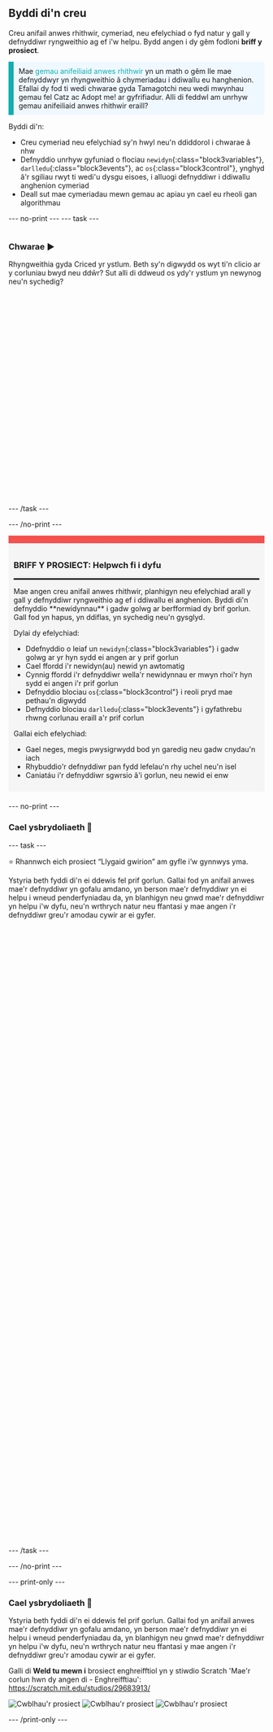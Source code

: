 ## Byddi di'n creu

Creu anifail anwes rhithwir, cymeriad, neu efelychiad o fyd natur y gall y defnyddiwr ryngweithio ag ef i'w helpu. Bydd angen i dy gêm fodloni **briff y prosiect**.

<p style="border-left: solid; border-width:10px; border-color: #0faeb0; background-color: aliceblue; padding: 10px;">
Mae <span style="color: #0faeb0">gemau anifeiliaid anwes rhithwir</span> yn un math o gêm lle mae defnyddwyr yn rhyngweithio â chymeriadau i ddiwallu eu hanghenion. Efallai dy fod ti wedi chwarae gyda Tamagotchi neu wedi mwynhau gemau fel Catz ac Adopt me! ar gyfrifiadur. Alli di feddwl am unrhyw gemau anifeiliaid anwes rhithwir eraill?
</p>

Byddi di'n:
+ Creu cymeriad neu efelychiad sy'n hwyl neu'n ddiddorol i chwarae â nhw
+ Defnyddio unrhyw gyfuniad o flociau `newidyn`{:class="block3variables"}, `darlledu`{:class="block3events"}, ac `os`{:class="block3control"}, ynghyd â'r sgiliau rwyt ti wedi'u dysgu eisoes, i alluogi defnyddiwr i ddiwallu anghenion cymeriad
+ Deall sut mae cymeriadau mewn gemau ac apiau yn cael eu rheoli gan algorithmau

--- no-print --- --- task ---

<div style="display: flex; flex-wrap: wrap">
<div style="flex-basis: 200px; flex-grow: 1">

### Chwarae ▶️ 

Rhyngweithia gyda Criced yr ystlum. Beth sy'n digwydd os wyt ti'n clicio ar y corluniau bwyd neu ddŵr? Sut alli di ddweud os ydy'r ystlum yn newynog neu'n sychedig?

</div>
<div>
<div class="scratch-preview" style="margin-left: 15px;">
  <iframe allowtransparency="true" width="485" height="402" src="" frameborder="0"></iframe>
</div>

</div>
</div>

--- /task ---

--- /no-print ---

<div style="border-top: 15px solid #f3524f; background-color: whitesmoke; margin-bottom: 20px; padding: 10px;">

### BRIFF Y PROSIECT: Helpwch fi i dyfu
<hr style="border-top: 2px solid black;">
Mae angen creu anifail anwes rhithwir, planhigyn neu efelychiad arall y gall y defnyddiwr ryngweithio ag ef i ddiwallu ei anghenion. Byddi di'n defnyddio **newidynnau** i gadw golwg ar berfformiad dy brif gorlun. Gall fod yn hapus, yn ddiflas, yn sychedig neu'n gysglyd. 

Dylai dy efelychiad:
+ Ddefnyddio o leiaf un `newidyn`{:class="block3variables"} i gadw golwg ar yr hyn sydd ei angen ar y prif gorlun
+ Cael ffordd i'r newidyn(au) newid yn awtomatig
+ Cynnig ffordd i'r defnyddiwr wella'r newidynnau er mwyn rhoi'r hyn sydd ei angen i'r prif gorlun
+ Defnyddio blociau `os`{:class="block3control"} i reoli pryd mae pethau'n digwydd
+ Defnyddio blociau `darlledu`{:class="block3events"} i gyfathrebu rhwng corlunau eraill a'r prif corlun

Gallai eich efelychiad:
+ Gael neges, megis pwysigrwydd bod yn garedig neu gadw cnydau'n iach
+ Rhybuddio'r defnyddiwr pan fydd lefelau'n rhy uchel neu'n isel
+ Caniatáu i'r defnyddiwr sgwrsio â'i gorlun, neu newid ei enw
</div>

--- no-print ---

### Cael ysbrydoliaeth 💭

--- task ---

⭐ Rhannwch eich prosiect “Llygaid gwirion” am gyfle i’w gynnwys yma.

Ystyria beth fyddi di'n ei ddewis fel prif gorlun. Gallai fod yn anifail anwes mae'r defnyddiwr yn gofalu amdano, yn berson mae'r defnyddiwr yn ei helpu i wneud penderfyniadau da, yn blanhigyn neu gnwd mae'r defnyddiwr yn helpu i'w dyfu, neu'n wrthrych natur neu ffantasi y mae angen i'r defnyddiwr greu'r amodau cywir ar ei gyfer.
<div class="scratch-preview" style="margin-left: 15px;">
  <iframe allowtransparency="true" width="485" height="402" src="" frameborder="0"></iframe>
</div>
<div class="scratch-preview" style="margin-left: 15px;">
  <iframe allowtransparency="true" width="485" height="402" src="" frameborder="0"></iframe>
</div>
<div class="scratch-preview" style="margin-left: 15px;">
  <iframe allowtransparency="true" width="485" height="402" src="" frameborder="0"></iframe>
</div>

--- /task ---

--- /no-print ---

--- print-only ---

### Cael ysbrydoliaeth 💭

Ystyria beth fyddi di'n ei ddewis fel prif gorlun. Gallai fod yn anifail anwes mae'r defnyddiwr yn gofalu amdano, yn berson mae'r defnyddiwr yn ei helpu i wneud penderfyniadau da, yn blanhigyn neu gnwd mae'r defnyddiwr yn helpu i'w dyfu, neu'n wrthrych natur neu ffantasi y mae angen i'r defnyddiwr greu'r amodau cywir ar ei gyfer.

Galli di **Weld tu mewn i** brosiect enghreifftiol yn y stiwdio Scratch 'Mae'r corlun hwn dy angen di - Enghreifftiau': https://scratch.mit.edu/studios/29683913/

![Cwblhau'r prosiect](images/bat-project.png) ![Cwblhau'r prosiect](images/watermelon-project.png) ![Cwblhau'r prosiect](images/rainbow-project.png)

--- /print-only ---


